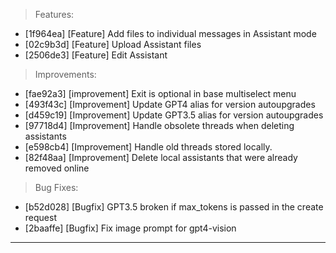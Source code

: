> Features:
- [1f964ea] [Feature] Add files to individual  messages in Assistant mode
- [02c9b3d] [Feature] Upload Assistant files
- [2506de3] [Feature] Edit Assistant

> Improvements:
- [fae92a3] [improvement] Exit is optional in base multiselect menu
- [493f43c] [Improvement] Update GPT4 alias for version autoupgrades
- [d459c19] [Improvement] Update GPT3.5 alias for version autoupgrades
- [97718d4] [Improvement] Handle obsolete threads when deleting assistants
- [e598cb4] [Improvement] Handle old threads stored locally.
- [82f48aa] [Improvement] Delete local assistants that were already removed online

> Bug Fixes:
- [b52d028] [Bugfix] GPT3.5 broken if max_tokens is passed in the create request
- [2baaffe] [Bugfix] Fix image prompt for gpt4-vision


---
